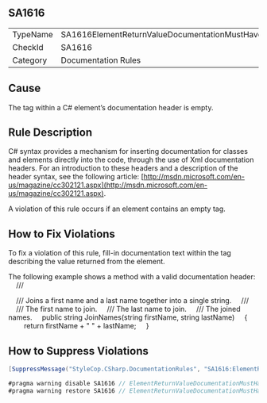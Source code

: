 ﻿## SA1616

<table>
<tr>
  <td>TypeName</td>
  <td>SA1616ElementReturnValueDocumentationMustHaveText</td>
</tr>
<tr>
  <td>CheckId</td>
  <td>SA1616</td>
</tr>
<tr>
  <td>Category</td>
  <td>Documentation Rules</td>
</tr>
</table>

## Cause

The <returns> tag within a C# element’s documentation header is empty.

## Rule Description

C# syntax provides a mechanism for inserting documentation for classes and elements directly into the code, through the use of Xml documentation headers. For an introduction to these headers and a description of the header syntax, see the following article: [http://msdn.microsoft.com/en-us/magazine/cc302121.aspx](http://msdn.microsoft.com/en-us/magazine/cc302121.aspx).

A violation of this rule occurs if an element contains an empty <returns> tag.

## How to Fix Violations

To fix a violation of this rule, fill-in documentation text within the <returns> tag describing the value returned from the element.

The following example shows a method with a valid documentation header:
    /// <summary>
    /// Joins a first name and a last name together into a single string.
    /// </summary>
    /// <param name="firstName">The first name to join.</param>
    /// <param name="lastName">The last name to join.</param>
    /// <returns>The joined names.</returns>
    public string JoinNames(string firstName, string lastName)
    {
        return firstName + " " + lastName;
    }

## How to Suppress Violations

```csharp
[SuppressMessage("StyleCop.CSharp.DocumentationRules", "SA1616:ElementReturnValueDocumentationMustHaveText", Justification = "Reviewed.")]
```

```csharp
#pragma warning disable SA1616 // ElementReturnValueDocumentationMustHaveText
#pragma warning restore SA1616 // ElementReturnValueDocumentationMustHaveText
```
